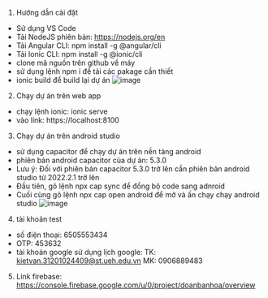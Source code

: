 1. Hướng dẫn cài đặt
- Sử dụng VS Code
- Tải NodeJS phiên bản: https://nodejs.org/en
- Tải Angular CLI: npm install -g @angular/cli
- Tải Ionic CLI: npm install -g @ionic/cli
- clone mã nguồn trên github về máy
- sử dụng lệnh npm i để tải các pakage cần thiết
-  ionic build để build lại dự án
![image](https://github.com/VANTUANKIET1239/MedicineNofitication/assets/114245376/4e06f7c5-711b-4a05-84fa-b61d4ab8961d)
2. Chạy dự án trên web app
- chạy lệnh ionic: ionic serve
- vào link: https://localhost:8100
3. Chạy dự án trên android studio
- sử dụng capacitor để chạy dự án trên nền tảng android
- phiên bản android capacitor của dự án: 5.3.0
- Lưu ý: Đối với phiên bản capacitor 5.3.0 trở lên cần phiên bản android studio từ 2022.2.1 trở lên
- Đầu tiên, gõ lệnh npx cap sync để đồng bộ code sang adnroid
- Cuối cùng gõ lệnh npx cap open android để mở và ấn chạy chạy android studio
  ![image](https://github.com/VANTUANKIET1239/MedicineNofitication/assets/114245376/056311b2-a87d-4c75-87a7-706ea3007333)
4. tài khoản test
  - số điện thoại: 6505553434
  - OTP: 453632
  - tài khoản google sử dụng lịch google:
  TK: kietvan.31201024409@st.ueh.edu.vn
  MK: 0906889483
5. Link firebase: https://console.firebase.google.com/u/0/project/doanbanhoa/overview
